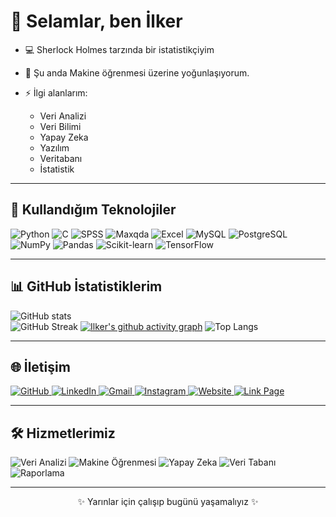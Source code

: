 # 👋 Selamlar, ben İlker

* 💻 Sherlock Holmes tarzında bir istatistikçiyim
* 🌱 Şu anda Makine öğrenmesi üzerine yoğunlaşıyorum.  
* ⚡ İlgi alanlarım:  

  - Veri Analizi  
  - Veri Bilimi  
  - Yapay Zeka  
  - Yazılım  
  - Veritabanı  
  - İstatistik

---

## 🚀 Kullandığım Teknolojiler

![Python](https://img.shields.io/badge/Python-3776AB?style=flat&logo=python&logoColor=white&labelColor=3776AB)
![C](https://img.shields.io/badge/C-00599C?style=flat&logo=c&logoColor=white&labelColor=00599C)
![SPSS](https://img.shields.io/badge/SPSS-FF0000?style=flat&logo=ibm&logoColor=white&labelColor=FF0000)
![Maxqda](https://img.shields.io/badge/MAXQDA-0096D6?style=flat&logo=icon&logoColor=white&labelColor=0096D6)
![Excel](https://img.shields.io/badge/Excel-217346?style=flat&logo=microsoft-excel&logoColor=white&labelColor=217346)
![MySQL](https://img.shields.io/badge/MySQL-4479A1?style=flat&logo=mysql&logoColor=white&labelColor=4479A1)
![PostgreSQL](https://img.shields.io/badge/PostgreSQL-336791?style=flat&logo=postgresql&logoColor=white&labelColor=336791)
![NumPy](https://img.shields.io/badge/NumPy-013243?style=flat&logo=numpy&logoColor=white&labelColor=013243)
![Pandas](https://img.shields.io/badge/Pandas-150458?style=flat&logo=pandas&logoColor=white&labelColor=150458)
![Scikit-learn](https://img.shields.io/badge/Scikit--Learn-F7931E?style=flat&logo=scikit-learn&logoColor=white&labelColor=F7931E)
![TensorFlow](https://img.shields.io/badge/TensorFlow-FF6F00?style=flat&logo=tensorflow&logoColor=white&labelColor=FF6F00)

---

## 📊 GitHub İstatistiklerim

![GitHub stats](https://github-readme-stats.vercel.app/api?username=ilker-web&show_icons=true&theme=tokyonight)  
![GitHub Streak](https://github-readme-streak-stats.herokuapp.com?user=ilker-web&theme=tokyonight&hide_border=false)
[![Ilker's github activity graph](https://github-readme-activity-graph.vercel.app/graph?username=ilker-web&theme=tokyo-night)](https://github.com/ashutosh00710/github-readme-activity-graph)
![Top Langs](https://github-readme-stats.vercel.app/api/top-langs/?username=ilker-web&layout=compact&theme=tokyonight)

---

## 🌐 İletişim

<p align="left">
  <!-- GitHub -->
  <a href="https://github.com/ilker-web" target="_blank">
    <img src="https://img.shields.io/badge/GitHub-181717?style=flat&logo=github&logoColor=white&labelColor=181717" alt="GitHub"/>
  </a>
  <!-- LinkedIn -->
  <a href="https://www.linkedin.com/in/ilker-emül-0321a7323" target="_blank">
    <img src="https://img.shields.io/badge/LinkedIn-0A66C2?style=flat&logo=linkedin&logoColor=white&labelColor=0A66C2" alt="LinkedIn"/>
  </a>
  <!-- Gmail -->
  <a href="mailto:socialmya06@gmail.com">
    <img src="https://img.shields.io/badge/Gmail-D14836?style=flat&logo=gmail&logoColor=white&labelColor=D14836" alt="Gmail"/>
  </a>
  <!-- Instagram -->
  <a href="https://instagram.com/ilker_eml" target="_blank">
    <img src="https://img.shields.io/badge/Instagram-E4405F?style=flat&logo=instagram&logoColor=white&labelColor=E4405F" alt="Instagram"/>
  </a>
  <!-- Web Site -->
  <a href="https://aistatica.online/" target="_blank">
    <img src="https://img.shields.io/badge/Web_Site-000000?style=flat&logo=google-chrome&logoColor=white&labelColor=000000" alt="Website"/>
  </a>
  <a href="https://link.aistatica.online/" target="_blank">
    <img src="https://img.shields.io/badge/Link_Page-1DA1F2?style=flat&logo=linktree&logoColor=white&labelColor=1DA1F2" alt="Link Page"/>
  </a>
</p>

---

## 🛠️ Hizmetlerimiz  

<p align="left">
  <img src="https://img.shields.io/badge/Veri_Analizi-4caf50?style=for-the-badge&logo=tableau&logoColor=white" alt="Veri Analizi"/>
  <img src="https://img.shields.io/badge/Makine_Öğrenmesi-f39c12?style=for-the-badge&logo=tensorflow&logoColor=white" alt="Makine Öğrenmesi"/>
  <img src="https://img.shields.io/badge/Yapay_Zeka-9b59b6?style=for-the-badge&logo=python&logoColor=white" alt="Yapay Zeka"/>
  <img src="https://img.shields.io/badge/Veri_Tabanı-3498db?style=for-the-badge&logo=mysql&logoColor=white" alt="Veri Tabanı"/>
  <img src="https://img.shields.io/badge/Raporlama-e74c3c?style=for-the-badge&logo=google-chrome&logoColor=white" alt="Raporlama"/>
</p>

---
<p align="center">
  ✨ Yarınlar için çalışıp bugünü yaşamalıyız ✨
</p>

